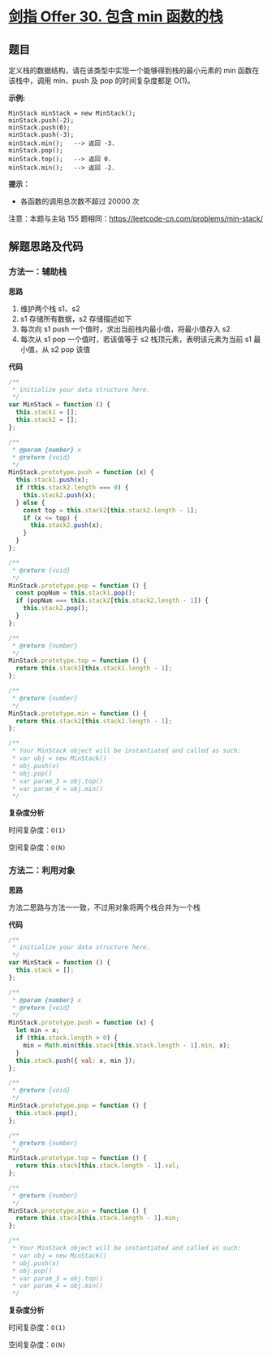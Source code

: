 # [剑指 Offer 30. 包含 min 函数的栈](https://leetcode-cn.com/problems/bao-han-minhan-shu-de-zhan-lcof/)

## 题目

定义栈的数据结构，请在该类型中实现一个能够得到栈的最小元素的 min 函数在该栈中，调用 min、push 及 pop 的时间复杂度都是 O(1)。

<strong>示例:</strong>

```
MinStack minStack = new MinStack();
minStack.push(-2);
minStack.push(0);
minStack.push(-3);
minStack.min();   --> 返回 -3.
minStack.pop();
minStack.top();   --> 返回 0.
minStack.min();   --> 返回 -2.
```

<strong>提示：</strong>

- 各函数的调用总次数不超过 20000 次

注意：本题与主站 155 题相同：<a href="https://leetcode-cn.com/problems/min-stack/">https://leetcode-cn.com/problems/min-stack/</a>

## 解题思路及代码

### 方法一：辅助栈

**思路**

1. 维护两个栈 s1、s2
2. s1 存储所有数据，s2 存储描述如下
3. 每次向 s1 push 一个值时，求出当前栈内最小值，将最小值存入 s2
4. 每次从 s1 pop 一个值时，若该值等于 s2 栈顶元素，表明该元素为当前 s1 最小值，从 s2 pop 该值

**代码**

```js
/**
 * initialize your data structure here.
 */
var MinStack = function () {
  this.stack1 = [];
  this.stack2 = [];
};

/**
 * @param {number} x
 * @return {void}
 */
MinStack.prototype.push = function (x) {
  this.stack1.push(x);
  if (this.stack2.length === 0) {
    this.stack2.push(x);
  } else {
    const top = this.stack2[this.stack2.length - 1];
    if (x <= top) {
      this.stack2.push(x);
    }
  }
};

/**
 * @return {void}
 */
MinStack.prototype.pop = function () {
  const popNum = this.stack1.pop();
  if (popNum === this.stack2[this.stack2.length - 1]) {
    this.stack2.pop();
  }
};

/**
 * @return {number}
 */
MinStack.prototype.top = function () {
  return this.stack1[this.stack1.length - 1];
};

/**
 * @return {number}
 */
MinStack.prototype.min = function () {
  return this.stack2[this.stack2.length - 1];
};

/**
 * Your MinStack object will be instantiated and called as such:
 * var obj = new MinStack()
 * obj.push(x)
 * obj.pop()
 * var param_3 = obj.top()
 * var param_4 = obj.min()
 */
```

**复杂度分析**

时间复杂度：`O(1)`

空间复杂度：`O(N)`

### 方法二：利用对象

**思路**

方法二思路与方法一一致，不过用对象将两个栈合并为一个栈

**代码**

```js
/**
 * initialize your data structure here.
 */
var MinStack = function () {
  this.stack = [];
};

/**
 * @param {number} x
 * @return {void}
 */
MinStack.prototype.push = function (x) {
  let min = x;
  if (this.stack.length > 0) {
    min = Math.min(this.stack[this.stack.length - 1].min, x);
  }
  this.stack.push({ val: x, min });
};

/**
 * @return {void}
 */
MinStack.prototype.pop = function () {
  this.stack.pop();
};

/**
 * @return {number}
 */
MinStack.prototype.top = function () {
  return this.stack[this.stack.length - 1].val;
};

/**
 * @return {number}
 */
MinStack.prototype.min = function () {
  return this.stack[this.stack.length - 1].min;
};

/**
 * Your MinStack object will be instantiated and called as such:
 * var obj = new MinStack()
 * obj.push(x)
 * obj.pop()
 * var param_3 = obj.top()
 * var param_4 = obj.min()
 */
```

**复杂度分析**

时间复杂度：`O(1)`

空间复杂度：`O(N)`

